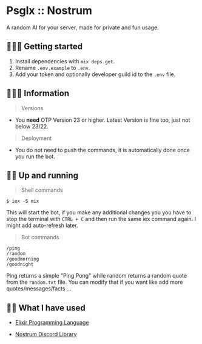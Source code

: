 # Psglx :: Nostrum 
A random AI for your server, made for private and fun usage.

## 👩🏻‍💼 Getting started 

1. Install dependencies with `mix deps.get`.
2. Rename `.env.example` to `.env`.
3. Add your token and optionally developer guild id to the `.env` file.

## 👩🏻‍🏫 Information
> Versions
* You **need** OTP Version 23 or higher. Latest Version is fine too, just not below 23/22.

> Deployment
* You do not need to push the commands, it is automatically done once you run the bot. 

## 🚴🏻 Up and running
> Shell commands
```
$ iex -S mix
```
This will start the bot, if you make any additional changes you you have to stop the terminal with `CTRL + C` and then run the same iex command again. I might add auto-refresh later.

> Bot commands
```
/ping
/random 
/goodmorning
/goodnight
```
Ping returns a simple "Ping Pong" while random returns a random quote from the `random.txt` file. You can modify that if you want like add more quotes/messages/facts ...

## 🧏🏻 What I have used

 - [Elixir Programming Language](https://elixir-lang.org) 

 - [Nostrum Discord Library](https://kraigie.github.io/nostrum/intro.html)
 
 
